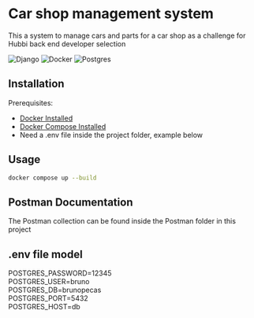 # Car shop management system

This a system to manage cars and parts for a car shop as a challenge for Hubbi back end developer selection

![Django](https://img.shields.io/badge/django-%23092E20.svg?style=for-the-badge&logo=django&logoColor=white) ![Docker](https://img.shields.io/badge/docker-%230db7ed.svg?style=for-the-badge&logo=docker&logoColor=white) ![Postgres](https://img.shields.io/badge/postgres-%23316192.svg?style=for-the-badge&logo=postgresql&logoColor=white)

## Installation
Prerequisites:
* [Docker Installed](https://docs.docker.com/get-started/get-docker/)
* [Docker Compose Installed](https://docs.docker.com/compose/install/)
* Need a .env file inside the project folder, example below

## Usage

```bash
docker compose up --build
```

## Postman Documentation
The Postman collection can be found inside the Postman folder in this project

## .env file model
POSTGRES_PASSWORD=12345\
POSTGRES_USER=bruno\
POSTGRES_DB=brunopecas\
POSTGRES_PORT=5432\
POSTGRES_HOST=db

